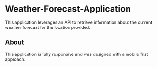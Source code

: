 # Weather-Forecast-Application
This application leverages an API to retrieve information about the current weather forecast for the location provided.

## About

This application is fully responsive and was designed with a mobile first approach.